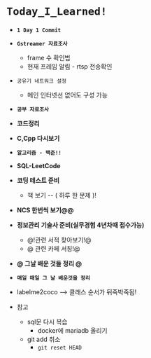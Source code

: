 # `Today_I_Learned!`

- **``1 Day 1 Commit``**
- **``Gstreamer 자료조사``**
  - frame 수 확인법
  - 현재 프레임 알림 - rtsp 전송확인
- ``공유기 네트워크 설정``
  - 메인 인터넷선 없어도 구성 가능
- **``공부 자료조사``**
- **코드정리**
- **C,Cpp 다시보기**
- **``알고리즘 - 백준!!``**
- **SQL-LeetCode**
- **코딩 테스트 준비**
  - 책 보기 -- ( 하루 한 문제 )!
- **NCS 한번씩 보기@@**
- **정보관리 기술사 준비(실무경험 4년차때 접수가능)**
  - @!관련 서적 찾아보기!@
  - @ 관련 카페 서칭!@
- **@ 그날 배운 것들 정리 @**

- **``매일 매일 그 날 배운것을 정리``**
- labelme2coco --> 클래스 순서가 뒤죽박죽됨!
- 참고
  - sql문 다시 복습 
    - docker에 mariadb 올리기
  - git add 취소
    - `git reset HEAD`
